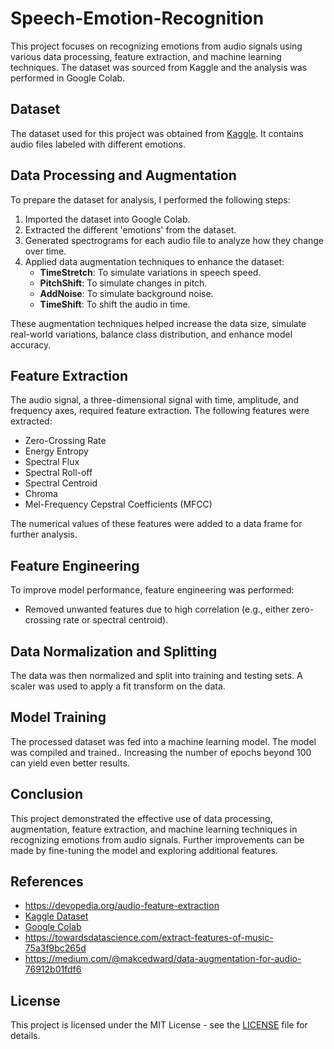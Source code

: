 # Speech-Emotion-Recognition


<!DOCTYPE html>
<html lang="en">
<head>
    <meta charset="UTF-8">
    <meta name="viewport" content="width=device-width, initial-scale=1.0">
</head>
<body>
    <p>This project focuses on recognizing emotions from audio signals using various data processing, feature extraction, and machine learning techniques. The dataset was sourced from Kaggle and the analysis was performed in Google Colab.</p>

  <h2>Dataset</h2>
    <p>The dataset used for this project was obtained from <a href="https://www.kaggle.com/">Kaggle</a>. It contains audio files labeled with different emotions.</p>

  <h2>Data Processing and Augmentation</h2>
    <p>To prepare the dataset for analysis, I performed the following steps:</p>
    <ol>
        <li>Imported the dataset into Google Colab.</li>
        <li>Extracted the different 'emotions' from the dataset.</li>
        <li>Generated spectrograms for each audio file to analyze how they change over time.</li>
        <li>Applied data augmentation techniques to enhance the dataset:
            <ul>
                <li><strong>TimeStretch</strong>: To simulate variations in speech speed.</li>
                <li><strong>PitchShift</strong>: To simulate changes in pitch.</li>
                <li><strong>AddNoise</strong>: To simulate background noise.</li>
                <li><strong>TimeShift</strong>: To shift the audio in time.</li>
            </ul>
        </li>
    </ol>
    <p>These augmentation techniques helped increase the data size, simulate real-world variations, balance class distribution, and enhance model accuracy.</p>

  <h2>Feature Extraction</h2>
    <p>The audio signal, a three-dimensional signal with time, amplitude, and frequency axes, required feature extraction. The following features were extracted:</p>
    <ul>
        <li>Zero-Crossing Rate</li>
        <li>Energy Entropy</li>
        <li>Spectral Flux</li>
        <li>Spectral Roll-off</li>
        <li>Spectral Centroid</li>
        <li>Chroma</li>
        <li>Mel-Frequency Cepstral Coefficients (MFCC)</li>
    </ul>
    <p>The numerical values of these features were added to a data frame for further analysis.</p>

   <h2>Feature Engineering</h2>
    <p>To improve model performance, feature engineering was performed:</p>
    <ul>
        <li>Removed unwanted features due to high correlation (e.g., either zero-crossing rate or spectral centroid).</li>
    </ul>

  <h2>Data Normalization and Splitting</h2>
    <p>The data was then normalized and split into training and testing sets. A scaler was used to apply a fit transform on the data.</p>

  <h2>Model Training</h2>
    <p>The processed dataset was fed into a machine learning model. The model was compiled and trained.. Increasing the number of epochs beyond 100 can yield even better results.</p>

  <h2>Conclusion</h2>
    <p>This project demonstrated the effective use of data processing, augmentation, feature extraction, and machine learning techniques in recognizing emotions from audio signals. Further improvements can be made by fine-tuning the model and exploring additional features.</p>


  <h2>References</h2>
    <ul>
        <li><a href="https://devopedia.org/audio-feature-extraction">https://devopedia.org/audio-feature-extraction</a></li>
        <li><a href="https://www.kaggle.com/">Kaggle Dataset</a></li>
        <li><a href="https://colab.research.google.com/">Google Colab</a></li>
        <li><a href="https://towardsdatascience.com/extract-features-of-music-75a3f9bc265d/">https://towardsdatascience.com/extract-features-of-music-75a3f9bc265d</a></li>
        <li><a href="https://medium.com/@makcedward/data-augmentation-for-audio-76912b01fdf6">https://medium.com/@makcedward/data-augmentation-for-audio-76912b01fdf6</a></li>
    </ul>

  <h2>License</h2>
    <p>This project is licensed under the MIT License - see the <a href="LICENSE">LICENSE</a> file for details.</p>
</body>
</html>

